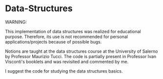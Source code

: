 # Data-Structures

WARNING:

This implementation of data structures was realized for educational purpose. Therefore, its use is not recommended for personal applications/projects because of possible bugs.

Notions are taught at the data structures course at the University of Salerno by Professor Maurizio Tucci. The code is partially present in Professor Ivan Visconti's booklets and was revisited and commented by me.

I suggest the code for studying the data structures basics.
